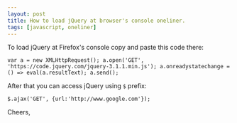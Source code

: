 ```yaml
---
layout: post
title: How to load jQuery at browser's console oneliner.
tags: [javascript, oneliner]
---
```


To load jQuery at Firefox's console copy and paste this code there: 

```
var a = new XMLHttpRequest(); a.open('GET', 'https://code.jquery.com/jquery-3.1.1.min.js'); a.onreadystatechange = () => eval(a.resultText); a.send();
```

After that you can access jQuery using `$` prefix:

```
$.ajax('GET', {url:'http://www.google.com'});
```

Cheers,

